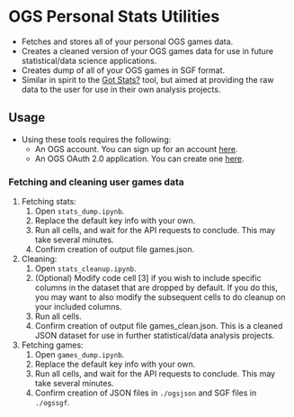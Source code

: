 # OGS Personal Stats Utilities
* Fetches and stores all of your personal OGS games data.
* Creates a cleaned version of your OGS games data for use in future statistical/data science applications.
* Creates dump of all of your OGS games in SGF format.
* Similar in spirit to the [Got Stats?](https://avavt.github.io/gotstats/#/) tool, but aimed at providing the raw data to the user for use in their own analysis projects.

## Usage

* Using these tools requires the following:
    * An OGS account. You can sign up for an account [here](https://online-go.com/).
    * An OGS OAuth 2.0 application. You can create one [here](https://online-go.com/oauth2/applications/).
    
### Fetching and cleaning user games data
1. Fetching stats:
    1. Open `stats_dump.ipynb`.
    2. Replace the default key info with your own.
    3. Run all cells, and wait for the API requests to conclude. This may take several minutes.
    4. Confirm creation of output file games.json.
2. Cleaning:
    1. Open `stats_cleanup.ipynb`.
    2. (Optional) Modify code cell [3] if you wish to include specific columns in the dataset that are dropped by default. If you do this, you may want to also modify the subsequent cells to do cleanup on your included columns.
    3. Run all cells.
    4. Confirm creation of output file games_clean.json. This is a cleaned JSON dataset for use in further statistical/data analysis projects.
3. Fetching games:
    1. Open `games_dump.ipynb`.
    2. Replace the default key info with your own.
    3. Run all cells, and wait for the API requests to conclude. This may take several minutes.
    4. Confirm creation of JSON files in `./ogsjson` and SGF files in `./ogssgf`.